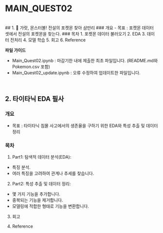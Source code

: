# MAIN_QUEST02
<br>
## 1. 🦄 가랏, 몬스터볼! 전설의 포켓몬 찾아 삼만리
### 개요
- 목표 : 포켓몬 데이터 셋에서 전설의 포켓몬을 찾는다.
### 목차
1. 포켓몬 데이터 불러오기
2. EDA
3. 데이터 전처리
4. 모델 학습
5. 회고
6. Reference

**파일 가이드**
- Main_Quest02.ipynb : 마감기한 내에 제출한 최초 파일입니다. (README.md와 Pokemon.csv 포함)
- Main_Quest02_update.ipynb : 오류 수정하여 업데이트한 파일입니다.
<br>

## 2. 타이타닉 EDA 필사
### 개요
- 목표 : 타이타닉 침몰 사고에서의 생존율을 구하기 위한 EDA와 특성 추출 및 데이터 정리
### 목차
1. Part1: 탐색적 데이터 분석(EDA):
- 특징 분석.
- 여러 특징을 고려하여 관계나 추세를 찾습니다.

2. Part2: 특성 추출 및 데이터 정리:
- 몇 가지 기능을 추가합니다.
- 중복되는 기능을 제거합니다.
- 모델링에 적합한 형태로 기능을 변환합니다.

3. 회고

4. Reference
